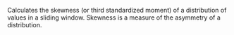 
[comment]: # (TimeSeriesCanvasModule)
Calculates the skewness (or third standardized moment) of a distribution of values in a sliding window. Skewness is a measure of the asymmetry of a distribution.